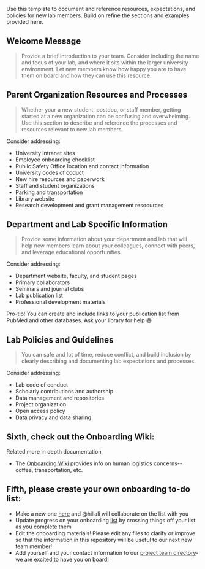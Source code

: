 Use this template to document and reference resources, expectations, and policies for new lab members.  Build on refine the sections and examples provided here.

## Welcome Message
> Provide a brief introduction to your team.  Consider including the name and focus of your lab, and where it sits within the larger university environment.  Let new members know how happy you are to have them on board and how they can use this resource.

## Parent Organization Resources and Processes
> Whether your a new student, postdoc, or staff member, getting started at a new organization can be confusing and overwhelming.  Use this section to describe and reference the processes and resources relevant to new lab members.  

Consider addressing:

* University intranet sites
* Employee onboarding checklist
* Public Safety Office location and contact information
* University codes of coduct
* New hire resources and paperwork
* Staff and student organizations
* Parking and transportation
* Library website
* Research development and grant management resoources

## Department and Lab Specific Information
> Provide some information about your department and lab that will help new members learn about your colleagues, connect with peers, and leverage educational opportunities.

Consider addressing:

* Department website, faculty, and student pages
* Primary collaborators
* Seminars and journal clubs
* Lab publication list
* Professional development materials

Pro-tip!  You can create and include links to your publication list from PubMed and other databases.  Ask your library for help :smile:

## Lab Policies and Guidelines
> You can safe and lot of time, reduce conflict, and build inclusion by clearly describing and documenting lab expectations and processes.  

Consider addressing:

* Lab code of conduct
* Scholarly contributions and authorship
* Data management and repositories
* Project organization
* Open access policy
* Data privacy and data sharing

## Sixth, check out the Onboarding Wiki:
Related more in depth documentation
* The [Onboarding Wiki](https://repo.cslu.ohsu.edu/language-outcomes/onboarding/wikis/home) provides info on human logistics concerns--coffee, transportation, etc.

## Fifth, please create your own onboarding to-do list:

* Make a new one [here](05-individual-onboarding) and @hillali will collaborate on the list with you
* Update progress on your onboarding [list](individual-onboarding) by crossing things off your list as you complete them
* Edit the onboarding materials! Please edit any files to clarify or improve so that the information in this repository will be useful to our next new team member!
* Add yourself and your contact information to our [project team directory](https://repo.cslu.ohsu.edu/language-outcomes/housekeeping/blob/master/contact-info.md)- we are excited to have you on board!

